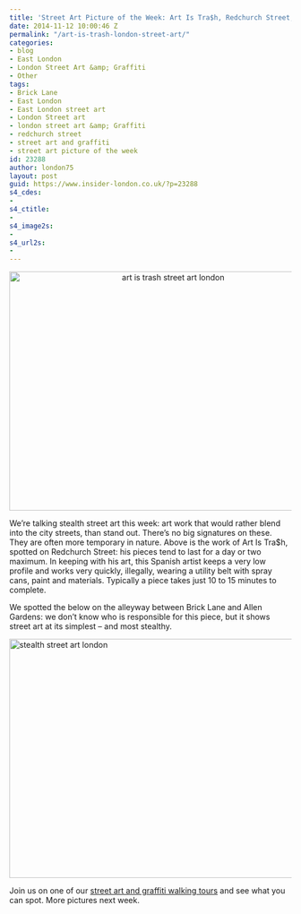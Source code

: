 ```yaml
---
title: 'Street Art Picture of the Week: Art Is Tra$h, Redchurch Street, London'
date: 2014-11-12 10:00:46 Z
permalink: "/art-is-trash-london-street-art/"
categories:
- blog
- East London
- London Street Art &amp; Graffiti
- Other
tags:
- Brick Lane
- East London
- East London street art
- London Street art
- london street art &amp; Graffiti
- redchurch street
- street art and graffiti
- street art picture of the week
id: 23288
author: london75
layout: post
guid: https://www.insider-london.co.uk/?p=23288
s4_cdes:
- 
s4_ctitle:
- 
s4_image2s:
- 
s4_url2s:
- 
---
```


<p style="text-align: center;">
  <a href="/wp-content/uploads/2014/11/21b_mini.jpg"><img class="alignnone size-full wp-image-23294" src="/wp-content/uploads/2014/11/21b_mini.jpg" alt="art is trash street art london" width="569" height="427" /></a>
</p>

We&#8217;re talking stealth street art this week: art work that would rather blend into the city streets, than stand out. There&#8217;s no big signatures on these. They are often more temporary in nature. Above is the work of Art Is Tra$h, spotted on Redchurch Street: his pieces tend to last for a day or two maximum. In keeping with his art, this Spanish artist keeps a very low profile and works very quickly, illegally, wearing a utility belt with spray cans, paint and materials. Typically a piece takes just 10 to 15 minutes to complete.

We spotted the below on the alleyway between Brick Lane and Allen Gardens: we don&#8217;t know who is responsible for this piece, but it shows street art at its simplest &#8211; and most stealthy.

[<img class="aligncenter wp-image-23293 size-full" src="/wp-content/uploads/2014/11/15_mini.jpg" alt="stealth street art london" width="569" height="427" />](/wp-content/uploads/2014/11/15_mini.jpg)

Join us on one of our <a href="https://www.insider-london.co.uk/london-graffiti-artists-walking-tours/" target="_blank">street art and graffiti walking tours</a> and see what you can spot. More pictures next week.